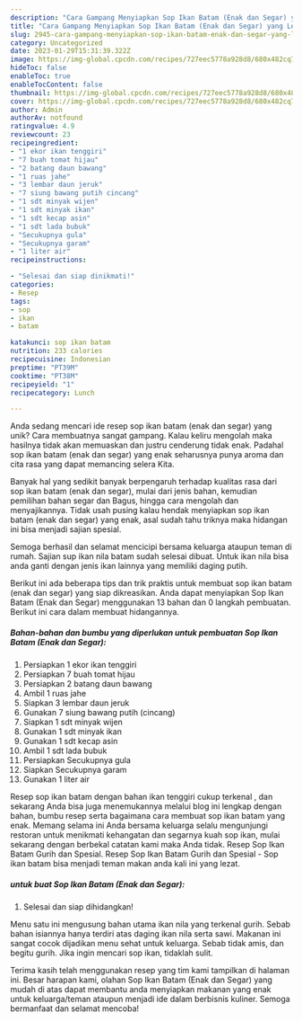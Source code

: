 ```yaml
---
description: "Cara Gampang Menyiapkan Sop Ikan Batam (Enak dan Segar) yang Lezat Sekali"
title: "Cara Gampang Menyiapkan Sop Ikan Batam (Enak dan Segar) yang Lezat Sekali"
slug: 2945-cara-gampang-menyiapkan-sop-ikan-batam-enak-dan-segar-yang-lezat-sekali
category: Uncategorized
date: 2023-01-29T15:31:39.322Z
image: https://img-global.cpcdn.com/recipes/727eec5778a928d8/680x482cq70/sop-ikan-batam-enak-dan-segar-foto-resep-utama.jpg
hideToc: false
enableToc: true
enableTocContent: false
thumbnail: https://img-global.cpcdn.com/recipes/727eec5778a928d8/680x482cq70/sop-ikan-batam-enak-dan-segar-foto-resep-utama.jpg
cover: https://img-global.cpcdn.com/recipes/727eec5778a928d8/680x482cq70/sop-ikan-batam-enak-dan-segar-foto-resep-utama.jpg
author: Admin
authorAv: notfound
ratingvalue: 4.9
reviewcount: 23
recipeingredient:
- "1 ekor ikan tenggiri"
- "7 buah tomat hijau"
- "2 batang daun bawang"
- "1 ruas jahe"
- "3 lembar daun jeruk"
- "7 siung bawang putih cincang"
- "1 sdt minyak wijen"
- "1 sdt minyak ikan"
- "1 sdt kecap asin"
- "1 sdt lada bubuk"
- "Secukupnya gula"
- "Secukupnya garam"
- "1 liter air"
recipeinstructions:

- "Selesai dan siap dinikmati!"
categories:
- Resep
tags:
- sop
- ikan
- batam

katakunci: sop ikan batam 
nutrition: 233 calories
recipecuisine: Indonesian
preptime: "PT39M"
cooktime: "PT38M"
recipeyield: "1"
recipecategory: Lunch

---
```





Anda sedang mencari ide resep sop ikan batam (enak dan segar) yang unik? Cara membuatnya sangat gampang. Kalau keliru mengolah maka hasilnya tidak akan memuaskan dan justru cenderung tidak enak. Padahal sop ikan batam (enak dan segar) yang enak seharusnya punya aroma dan cita rasa yang dapat memancing selera Kita.





Banyak hal yang sedikit banyak berpengaruh terhadap kualitas rasa dari sop ikan batam (enak dan segar), mulai dari jenis bahan, kemudian pemilihan bahan segar dan Bagus, hingga cara mengolah dan menyajikannya. Tidak usah pusing kalau hendak menyiapkan sop ikan batam (enak dan segar) yang enak,      asal sudah tahu triknya maka hidangan ini bisa menjadi sajian spesial.














Semoga berhasil dan selamat mencicipi bersama keluarga ataupun teman di rumah. Sajian sup ikan nila batam sudah selesai dibuat. Untuk ikan nila bisa anda ganti dengan jenis ikan lainnya yang memiliki daging putih.






Berikut ini ada beberapa tips dan trik praktis untuk membuat sop ikan batam (enak dan segar) yang siap dikreasikan. Anda dapat menyiapkan Sop Ikan Batam (Enak dan Segar) menggunakan 13 bahan dan 0 langkah pembuatan. Berikut ini cara dalam membuat hidangannya.

<!--inarticleads1-->

##### Bahan-bahan dan bumbu yang diperlukan untuk pembuatan Sop Ikan Batam (Enak dan Segar):

1. Persiapkan 1 ekor ikan tenggiri
1. Persiapkan 7 buah tomat hijau
1. Persiapkan 2 batang daun bawang
1. Ambil 1 ruas jahe
1. Siapkan 3 lembar daun jeruk
1. Gunakan 7 siung bawang putih (cincang)
1. Siapkan 1 sdt minyak wijen
1. Gunakan 1 sdt minyak ikan
1. Gunakan 1 sdt kecap asin
1. Ambil 1 sdt lada bubuk
1. Persiapkan Secukupnya gula
1. Siapkan Secukupnya garam
1. Gunakan 1 liter air


Resep sop ikan batam dengan bahan ikan tenggiri cukup terkenal , dan sekarang Anda bisa juga menemukannya melalui blog ini lengkap dengan bahan, bumbu resep serta bagaimana cara membuat sop ikan batam yang enak. Memang selama ini Anda bersama keluarga selalu mengunjungi restoran untuk menikmati kehangatan dan segarnya kuah sop ikan, mulai sekarang dengan berbekal catatan kami maka Anda tidak. Resep Sop Ikan Batam Gurih dan Spesial. Resep Sop Ikan Batam Gurih dan Spesial - Sop ikan batam bisa menjadi teman makan anda kali ini yang lezat. 

<!--inarticleads2-->

#####  untuk buat Sop Ikan Batam (Enak dan Segar):


1. Selesai dan siap dihidangkan!

Menu satu ini mengusung bahan utama ikan nila yang terkenal gurih. Sebab bahan isiannya hanya terdiri atas daging ikan nila serta sawi. Makanan ini sangat cocok dijadikan menu sehat untuk keluarga. Sebab tidak amis, dan begitu gurih. Jika ingin mencari sop ikan, tidaklah sulit. 

Terima kasih telah menggunakan resep yang tim kami tampilkan di halaman ini. Besar harapan kami, olahan Sop Ikan Batam (Enak dan Segar) yang mudah di atas dapat membantu anda menyiapkan makanan yang enak untuk keluarga/teman ataupun menjadi ide dalam berbisnis kuliner. Semoga bermanfaat dan selamat mencoba!
